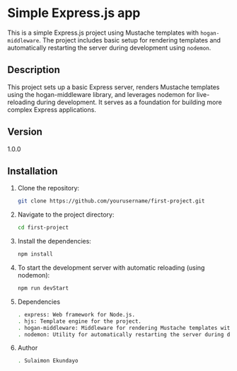 # Simple Express.js app

This is a simple Express.js project using Mustache templates with `hogan-middleware`. The project includes basic setup for rendering templates and automatically restarting the server during development using `nodemon`.

## Description
This project sets up a basic Express server, renders Mustache templates using the hogan-middleware library, and leverages nodemon for live-reloading during development. It serves as a foundation for building more complex Express applications.

## Version
1.0.0

## Installation

1. Clone the repository:
   ```bash
   git clone https://github.com/yourusername/first-project.git
   ````
2. Navigate to the project directory:
    ```bash
   cd first-project
    ```
3. Install the dependencies:
    ```bash
    npm install
    ```
4. To start the development server with automatic reloading (using nodemon):
    ```bash
    npm run devStart
    ```
5. Dependencies
    ```bash
    . express: Web framework for Node.js.
    . hjs: Template engine for the project.
    . hogan-middleware: Middleware for rendering Mustache templates with  Hogan.
    . nodemon: Utility for automatically restarting the server during development.
    ```
6. Author
    ```bash
    . Sulaimon Ekundayo
    ```



